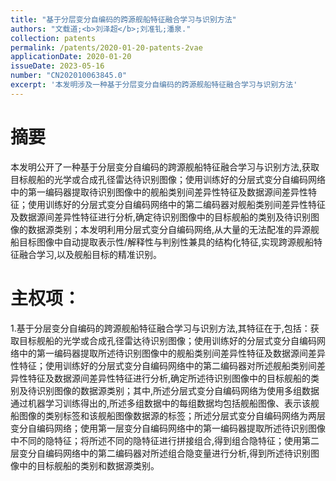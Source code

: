```yaml
---
title: "基于分层变分自编码的跨源舰船特征融合学习与识别方法"
authors: "文载道;<b>刘泽超</b>;刘准钆;潘泉."
collection: patents
permalink: /patents/2020-01-20-patents-2vae
applicationDate: 2020-01-20
issueDate: 2023-05-16
number: "CN202010063845.0"
excerpt: '本发明涉及一种基于分层变分自编码的跨源舰船特征融合学习与识别方法'
---
```

# 摘要

本发明公开了一种基于分层变分自编码的跨源舰船特征融合学习与识别方法,获取目标舰船的光学或合成孔径雷达待识别图像；使用训练好的分层式变分自编码网络中的第一编码器提取待识别图像中的舰船类别间差异性特征及数据源间差异性特征；使用训练好的分层式变分自编码网络中的第二编码器对舰船类别间差异性特征及数据源间差异性特征进行分析,确定待识别图像中的目标舰船的类别及待识别图像的数据源类别；本发明利用分层式变分自编码网络,从大量的无法配准的异源舰船目标图像中自动提取表示性/解释性与判别性兼具的结构化特征,实现跨源舰船特征融合学习,以及舰船目标的精准识别。

# 主权项：

1.基于分层变分自编码的跨源舰船特征融合学习与识别方法,其特征在于,包括：获取目标舰船的光学或合成孔径雷达待识别图像；使用训练好的分层式变分自编码网络中的第一编码器提取所述待识别图像中的舰船类别间差异性特征及数据源间差异性特征；使用训练好的分层式变分自编码网络中的第二编码器对所述舰船类别间差异性特征及数据源间差异性特征进行分析,确定所述待识别图像中的目标舰船的类别及待识别图像的数据源类别；其中,所述分层式变分自编码网络为使用多组数据通过机器学习训练得出的,所述多组数据中的每组数据均包括舰船图像、表示该舰船图像的类别标签和该舰船图像数据源的标签；所述分层式变分自编码网络为两层变分自编码网络；使用第一层变分自编码网络中的第一编码器提取所述待识别图像中不同的隐特征；将所述不同的隐特征进行拼接组合,得到组合隐特征；使用第二层变分自编码网络中的第二编码器对所述组合隐变量进行分析,得到所述待识别图像中的目标舰船的类别和数据源类别。
